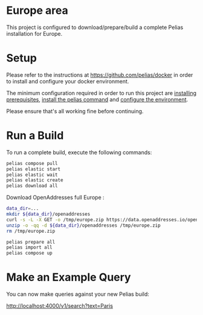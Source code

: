 # Europe area

This project is configured to download/prepare/build a complete Pelias installation for Europe.

# Setup

Please refer to the instructions at <https://github.com/pelias/docker> in order to install and configure your docker environment.

The minimum configuration required in order to run this project are [installing prerequisites](https://github.com/pelias/docker#prerequisites), [install the pelias command](https://github.com/pelias/docker#installing-the-pelias-command) and [configure the environment](https://github.com/pelias/docker#configure-environment).

Please ensure that's all working fine before continuing.

# Run a Build

To run a complete build, execute the following commands:

```bash
pelias compose pull
pelias elastic start
pelias elastic wait
pelias elastic create
pelias download all
```

Download OpenAddresses full Europe :
```bash
data_dir=...
mkdir ${data_dir}/openaddresses
curl -s -L -X GET -o /tmp/europe.zip https://data.openaddresses.io/openaddr-collected-europe.zip
unzip -o -qq -d ${data_dir}/openaddresses /tmp/europe.zip
rm /tmp/europe.zip
```

```bash
pelias prepare all
pelias import all
pelias compose up
```

# Make an Example Query

You can now make queries against your new Pelias build:

<http://localhost:4000/v1/search?text=Paris>
